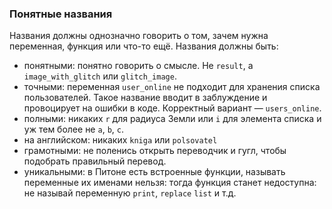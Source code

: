 ### Понятные названия
Названия должны однозначно говорить о том, зачем нужна переменная, функция или что-то ещё.
Названия должны быть:
- понятными: понятно говорить о смысле. Не `result`, а `image_with_glitch` или `glitch_image`.
- точными: переменная `user_online` не подходит для хранения списка пользователей. Такое название вводит в заблуждение и провоцирует на ошибки в коде. Корректный вариант — `users_online`.
- полными: никаких `r` для радиуса Земли или `i` для элемента списка и уж тем более не `a`, `b`, `c`.
- на английском: никаких `kniga` или `polsovatel`
- грамотными: не поленись открыть переводчик и гугл, чтобы подобрать правильный перевод.
- уникальными: в Питоне есть встроенные функции, называть переменные их именами нельзя: тогда функция станет недоступна: не называй переменную `print`, `replace` `list` и т.д.
